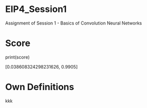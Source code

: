 # EIP4_Session1
Assignment of Session 1 - Basics of Convolution Neural Networks

# Score

print(score)

[0.038608324298231626, 0.9905]

# Own Definitions

kkk

